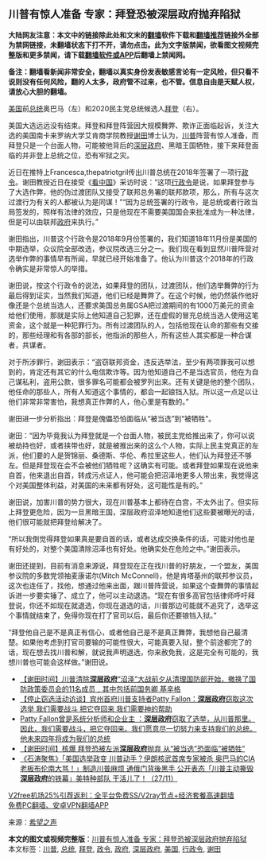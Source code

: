  <h2>川普有惊人准备 专家：拜登恐被深层政府抛弃陷狱</h2> <p class="notice"><b>大陆网友注意：本文中的链接除此处和文末的<a href="https://github.com/bannedbook/fanqiang" >翻墙</a>软件下载和<a href="https://github.com/killgcd/justmysocks/blob/master/README.md">翻墙推荐</a>链接外全部为禁网链接，未翻墙状态下打不开，请勿点击。此为文字版禁闻，欲看图文视频完整版和更多禁闻，请下载<a href="https://github.com/bannedbook/fanqiang">翻墙软件或APP</a>后翻墙上禁闻网。</p><p>备注：翻墙看新闻非常安全，翻墙以真实身份发表敏感言论有一定风险，但只看不说则没有任何风险，翻的人太多，政府管不过来，也不管。信息自由是天赋人权，请放心大胆的翻墙。</b></p>  <div class="entry"> <p id="conimg"><a href="https://www.bannedbook.org/bnews/tag/%e7%be%8e%e5%9b%bd/" class="st_tag internal_tag" rel="tag" title="标签 美国 下的日志">美国</a>前<a href="https://www.bannedbook.org/bnews/tag/%e6%80%bb%e7%bb%9f/" class="st_tag internal_tag" rel="tag" title="标签 总统 下的日志">总统</a>奥巴马（左）和2020民主党总统候选人<a href="https://www.bannedbook.org/bnews/tag/%e6%8b%9c%e7%99%bb/" class="st_tag internal_tag" rel="tag" title="标签 拜登 下的日志">拜登</a>（右）。</p> <p>美国大选远远没有结束。拜登和拜登阵营因大规模舞弊、欺诈正面临起诉，关注大选的美国南卡来罗纳大学艾肯商学院教授<a href="https://www.bannedbook.org/bnews/tag/%e8%b0%a2%e7%94%b0/" class="st_tag internal_tag" rel="tag" title="标签 谢田 下的日志">谢田</a>博士认为，<a href="https://www.bannedbook.org/bnews/tag/%e5%b7%9d%e6%99%ae/" class="st_tag internal_tag" rel="tag" title="标签 川普 下的日志">川普</a>阵营有惊人准备，而拜登只是一个台面人物，可能被他背后的<a href="https://www.bannedbook.org/bnews/tag/%E6%B7%B1%E5%B1%82%E6%94%BF%E5%BA%9C/" class="st_tag internal_tag" rel="tag" title="标签 深层政府 下的日志">深层政府</a>、黑暗王国牺牲，接下来拜登面临的并非登上总统之位，恐有牢狱之灾。</p> <p>近日在推特上Francesca,thepatriotgril传出川普总统在2018年签署了一项行<a href="https://www.bannedbook.org/bnews/tag/%E6%94%BF%E4%BB%A4/" class="st_tag internal_tag" rel="tag" title="标签 政令 下的日志">政令</a>。谢田教授近日在接受《<span class='wp_keywordlink_affiliate'><a href="https://www.secretchina.com/" title="看中国" target="_blank">看中国</a></span>》采访时说：“这项<a href="https://www.bannedbook.org/bnews/tag/%E8%A1%8C%E6%94%BF%E4%BB%A4/" class="st_tag internal_tag" rel="tag" title="标签 行政令 下的日志">行政令</a>是说，如果拜登参与了大选作弊，他的伪过渡团队又接受了联邦总务署的联邦款项，那么，所有与这次过渡行为有关的人都被认为是同谋！”“因为总统签署的行政令，是总统或者行政当局签发的，照样有法律的效应，只是他现在不需要美国国会来批准成为一种法律，但是可以由联邦<a href="https://www.bannedbook.org/bnews/tag/%e6%94%bf%e5%ba%9c/" class="st_tag internal_tag" rel="tag" title="标签 政府 下的日志">政府</a>来执行。”</p>  <p>谢田指出，川普这个行政令是2018年9月份签署的，我们知道18年11月份是美国的中期选举，众议院全部改选，参议院改选三分之一。我们现在看到显然川普阵营对选举作弊的事情早有所闻，早就已经开始准备了。他认为川普这个2018年的行政令确实是非常惊人的举措。</p> <p>谢田说，按这个行政令的说法，如果拜登的团队，过渡团队，他们选举舞弊的行为最后得到证实，当然我们知道，他们已经是舞弊了。在这个时候，他仍然装作他好像还是个总统当选人，还要求美国总务属GSA把过渡期间的有1000万美元的资金给他们使用，那就是实际上他知道自己犯罪，还在虚假的冒充总统当选人使用这笔资金，这个就是一种犯罪行为。所有过渡团队的人，包括他现在认命的那些有交接的，那些经理和有各部的部长，他指派的那些人，所有这些人其实都是一种合谋者，共谋者。</p> <p>对于所涉罪行，谢田表示：“盗窃联邦资金，违反选举法，至少有两项罪我可以想到的，肯定还有其它的什么电信欺诈等。因为他知道自己不是当选官员，他在为自己谋私利，盗用公款，很多罪名可能都会被罗列出来。还有关键是他的整个团队，他任命的那些人，所有人知道这个事情的，都会一起锒铛入狱。所以这一点足以让他们非常非常害怕，我想真正作弊的人，他心里是有数的。”</p>  <p>谢田进一步分析指出：拜登是傀儡恐怕面临从“被当选”到“被牺牲”。</p> <p>谢田：“因为毕竟我认为拜登就是一个台面人物，被民主党给推出来了，你可以说被劫持也好，或者挟带也好，就是被推出来的这么个人物，实际上民主党真正的左派，他们要的人是贺锦丽、桑德斯、华伦、希拉里这些人，他们认为拜登还不够左。但是拜登现在会不会被他们牺牲呢？这确实有可能。或者拜登如果现在说他来自首，他来退出自首，转成污点证人，他可能会把沼泽地更多人带出来，我觉得这个对美国整体利益，对美国的未来都有好处，这可能性是有的。”</p> <p>谢田说，加害川普的势力很大，现在川普基本上都待在白宫，不太外出了。但实际上拜登更危险，因为一旦黑暗王国，深层政府沼泽地知道他们这些要被曝光的话，他们很可能就把拜登给解决了。</p>  <p>“所以我倒觉得拜登如果真是要自首的话，或者达成交换条件的话，可能对他也是有好处的，对整个美国清除沼泽也有好处。他确实处在危险之中。”谢田表示。</p> <p>谢田还提到，目前有消息来源说，拜登现在正在找川普的好朋友，一个盟友，美国参议院的多数党领袖麦康诺尔(Mitch McConnell)，他是肯塔基州的联邦参议员，这次也连任了，找他，想通过他来出面，跟川普阵营说，如果这个查舞弊的事情起诉进一步要实锤了、成立了，他可以主动退选。“现在有很多高官包括律师呼吁拜登说，你还不如现在就退选，你现在退选的话，川普那边可能就不追究了，选举这个事情就结束了，免得你现在打了官司以后，最后你还要锒铛入狱。”</p> <p>“拜登他自己是不是真正有信心，或者他自己是不是真正舞弊，我想他自己最清楚。如果他考虑到打官司要输的可能性很大，可能真要入狱，整个前途都完了的话，现在想去找川普和解，就说我声明退选，你来赦免我，这是完全有可能的，我想川普也可能会这样做。”谢田说。</p>  <ul class='op-related-articles' title='相关阅读'> <li><a href='https://www.bannedbook.org/bnews/bannedvideo/20201130/1439482.html' target='_blank'>【谢田时间】川普清除<b>深层政府</b>“沼泽”大战前夕从清理国防部开始，撤换了国防政策委员会的11名成员﹐其中包括前国务卿 基辛格</a></li> <li><a href='https://www.bannedbook.org/bnews/bannedvideo/20201130/1439420.html' target='_blank'>【停止窃选活动访谈】宾州首府川普支持者Patty Fallon：<b>深层政府</b>窃取这次选举 我们需要战斗 把它夺回来 我们需要神的帮助</a></li> <li><a href='https://www.bannedbook.org/bnews/bannedvideo/20201130/1439414.html' target='_blank'>Patty Fallon曾是系统分析师和企业主 ：<b>深层政府</b>窃取了选举，从川普那里。因此，我们需要战斗，把它夺回来。我们愿意尽一切努力来支持我们的总统。他未来四年将成为我们的总统</a></li> <li><a href='https://www.bannedbook.org/bnews/bannedvideo/20201128/1438697.html' target='_blank'>【谢田时间】核爆  拜登恐被左派<b>深层政府</b>抛弃  从“被当选”恐面临“被牺牲”</a></li> <li><a href='https://www.bannedbook.org/bnews/bannedvideo/20201128/1438608.html' target='_blank'>《石涛聚焦》「美国选举政变 川普动手？伊朗核武首席专家被杀 奥巴马的CIA老板布伦南大骂！」制造川普麻烦 通俄门背後黑手 公开表态「川普主动撕毁<b>深层政府</b>的铁幕」美特种部队 干活儿了！（27/11）</a></li> </ul> <p class="texttj"> <a href="https://github.com/bannedbook/fanqiang/wiki/V2ray%E6%9C%BA%E5%9C%BA" target="_blank">V2free机场25%引荐返利：全平台免费SS/V2ray节点+经济套餐高速翻墙</a><br/> <a href="https://github.com/bannedbook/fanqiang/wiki/%E7%A6%81%E9%97%BB%E7%BD%91%E5%AE%89%E5%8D%93%E7%BF%BB%E5%A2%99%E6%96%B0%E9%97%BBAPP" target="_blank">免费PC翻墙、安卓VPN翻墙APP</a></p><p> 来源：<span class='wp_keywordlink_affiliate'><a href="https://www.soundofhope.org" title="希望之声" target="_blank">希望之声</a></span> </p><a name='sharetosocial'></a>       <div><b>本文的图文或视频完整版</b>：<a href='https://www.bannedbook.org/bnews/cnnews/20201130/1439592.html'>川普有惊人准备 专家：拜登恐被深层政府抛弃陷狱</a></div>  </div><!--END ENTRY--> <div class="postfooter"> <div>本文标签：<a href="https://www.bannedbook.org/bnews/tag/%e5%b7%9d%e6%99%ae/" rel="tag">川普</a>, <a href="https://www.bannedbook.org/bnews/tag/%e6%80%bb%e7%bb%9f/" rel="tag">总统</a>, <a href="https://www.bannedbook.org/bnews/tag/%e6%8b%9c%e7%99%bb/" rel="tag">拜登</a>, <a href="https://www.bannedbook.org/bnews/tag/%E6%94%BF%E4%BB%A4/" rel="tag">政令</a>, <a href="https://www.bannedbook.org/bnews/tag/%e6%94%bf%e5%ba%9c/" rel="tag">政府</a>, <a href="https://www.bannedbook.org/bnews/tag/%E6%B7%B1%E5%B1%82%E6%94%BF%E5%BA%9C/" rel="tag">深层政府</a>, <a href="https://www.bannedbook.org/bnews/tag/%e7%be%8e%e5%9b%bd/" rel="tag">美国</a>, <a href="https://www.bannedbook.org/bnews/tag/%E8%A1%8C%E6%94%BF%E4%BB%A4/" rel="tag">行政令</a>, <a href="https://www.bannedbook.org/bnews/tag/%e8%b0%a2%e7%94%b0/" rel="tag">谢田</a></div>  </div><!--END POSTFOOTER--> 
